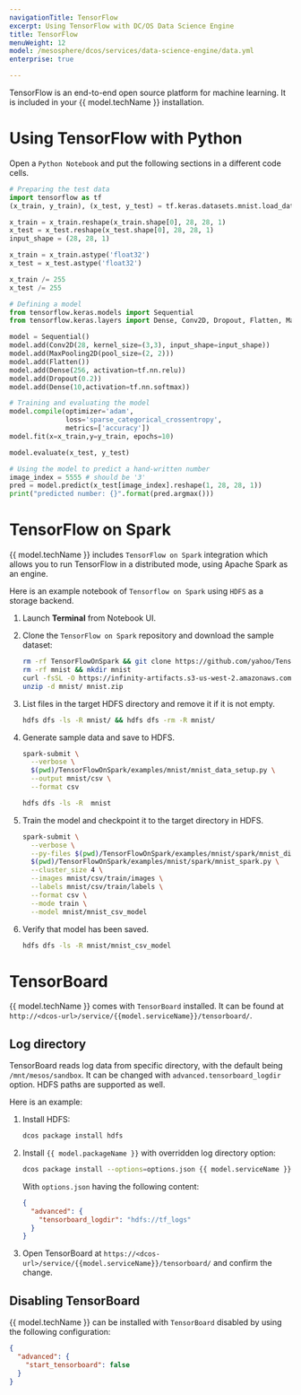 ```yaml
---
navigationTitle: TensorFlow
excerpt: Using TensorFlow with DC/OS Data Science Engine
title: TensorFlow
menuWeight: 12
model: /mesosphere/dcos/services/data-science-engine/data.yml
enterprise: true

---
```

TensorFlow is an end-to-end open source platform for machine learning. It is included in your {{ model.techName }} installation.

# Using TensorFlow with Python

Open a `Python Notebook` and put the following sections in a different code cells.

```python
# Preparing the test data
import tensorflow as tf
(x_train, y_train), (x_test, y_test) = tf.keras.datasets.mnist.load_data()

x_train = x_train.reshape(x_train.shape[0], 28, 28, 1)
x_test = x_test.reshape(x_test.shape[0], 28, 28, 1)
input_shape = (28, 28, 1)

x_train = x_train.astype('float32')
x_test = x_test.astype('float32')

x_train /= 255
x_test /= 255
```
```python
# Defining a model
from tensorflow.keras.models import Sequential
from tensorflow.keras.layers import Dense, Conv2D, Dropout, Flatten, MaxPooling2D

model = Sequential()
model.add(Conv2D(28, kernel_size=(3,3), input_shape=input_shape))
model.add(MaxPooling2D(pool_size=(2, 2)))
model.add(Flatten())
model.add(Dense(256, activation=tf.nn.relu))
model.add(Dropout(0.2))
model.add(Dense(10,activation=tf.nn.softmax))
```
```python
# Training and evaluating the model
model.compile(optimizer='adam',
              loss='sparse_categorical_crossentropy',
              metrics=['accuracy'])
model.fit(x=x_train,y=y_train, epochs=10)

model.evaluate(x_test, y_test)
```
```python
# Using the model to predict a hand-written number
image_index = 5555 # should be '3'
pred = model.predict(x_test[image_index].reshape(1, 28, 28, 1))
print("predicted number: {}".format(pred.argmax()))
```

# TensorFlow on Spark

{{ model.techName }} includes `TensorFlow on Spark` integration which allows you to run TensorFlow in a distributed mode, using Apache Spark as an engine.

Here is an example notebook of `Tensorflow on Spark` using `HDFS` as a storage backend. 

1. Launch **Terminal** from Notebook UI.

1. Clone the `TensorFlow on Spark` repository and download the sample dataset:

    ```bash
    rm -rf TensorFlowOnSpark && git clone https://github.com/yahoo/TensorFlowOnSpark
    rm -rf mnist && mkdir mnist
    curl -fsSL -O https://infinity-artifacts.s3-us-west-2.amazonaws.com/jupyter/mnist.zip
    unzip -d mnist/ mnist.zip
    ```

1. List files in the target HDFS directory and remove it if it is not empty.

    ```bash
    hdfs dfs -ls -R mnist/ && hdfs dfs -rm -R mnist/
    ```

1. Generate sample data and save to HDFS.

    ```bash
    spark-submit \
      --verbose \
      $(pwd)/TensorFlowOnSpark/examples/mnist/mnist_data_setup.py \
      --output mnist/csv \
      --format csv

    hdfs dfs -ls -R  mnist
    ```

1. Train the model and checkpoint it to the target directory in HDFS.

    ```bash
    spark-submit \
      --verbose \
      --py-files $(pwd)/TensorFlowOnSpark/examples/mnist/spark/mnist_dist.py \
      $(pwd)/TensorFlowOnSpark/examples/mnist/spark/mnist_spark.py \
      --cluster_size 4 \
      --images mnist/csv/train/images \
      --labels mnist/csv/train/labels \
      --format csv \
      --mode train \
      --model mnist/mnist_csv_model
    ```

1. Verify that model has been saved.

    ```bash
    hdfs dfs -ls -R mnist/mnist_csv_model
    ```

# TensorBoard

{{ model.techName }} comes with `TensorBoard` installed. It can be found at
`http://<dcos-url>/service/{{model.serviceName}}/tensorboard/`.

## Log directory

TensorBoard reads log data from specific directory, with the default being `/mnt/mesos/sandbox`. It can be changed
with `advanced.tensorboard_logdir` option. HDFS paths are supported as well.

Here is an example:

1. Install HDFS:

    ```bash
    dcos package install hdfs
    ```

1. Install `{{ model.packageName }}` with overridden log directory option:

    ```bash
    dcos package install --options=options.json {{ model.serviceName }}
   ```

    With `options.json` having the following content:

    ```json
    {
      "advanced": {
        "tensorboard_logdir": "hdfs://tf_logs"
      }
    }
    ```

1. Open TensorBoard at `https://<dcos-url>/service/{{model.serviceName}}/tensorboard/` and confirm the change.

## Disabling TensorBoard

{{ model.techName }} can be installed with `TensorBoard` disabled by using the following configuration:

```json
{
  "advanced": {
    "start_tensorboard": false
  }
}
```
